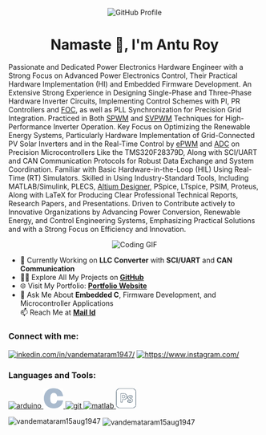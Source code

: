 <p align="center">
  <img src="https://github.com/vandemataram15aug1947/GitHub_Profile_and_Portfolio_Website/blob/5006f16a076bec0a31b5f9373b14ea0f1feca04f/GitHub%20Profile%20Pic.jpg" width="1000px" height="500px" alt="GitHub Profile">
</p>

<h1 align="center">Namaste 👋, I'm Antu Roy</h1>

Passionate and Dedicated Power Electronics Hardware Engineer with a Strong Focus on Advanced Power Electronics Control, Their Practical Hardware Implementation (HI) and Embedded Firmware Development. An Extensive Strong  Experience in Designing Single-Phase and Three-Phase Hardware Inverter Circuits, Implementing Control Schemes with PI, PR Controllers and [FOC](https://github.com/vandemataram15aug1947/Indirect_Sensor_Based_FOC_of_Three_Phase_ACIM_Using_SVPWM), as well as PLL Synchronization for Precision Grid Integration. Practiced in Both [SPWM](https://github.com/vandemataram15aug1947/Single_Phase_Inverter_by_YouT/tree/Single_Phase_Inverter_by_YouT) and [SVPWM](https://github.com/vandemataram15aug1947/SVPWM_Implementation_for_Three_Phase_Two_Level_Inverter) Techniques for High-Performance Inverter Operation. Key Focus on Optimizing the Renewable Energy Systems, Particularly Hardware Implementation of Grid-Connected PV Solar Inverters and in the Real-Time Control by [ePWM](https://github.com/vandemataram15aug1947/Code_for_Lab_of_DCPEC/tree/Code_for_Lab_of_DCPEC) and [ADC](https://github.com/vandemataram15aug1947/8_Temperature_Sensor_ADC_Register_Base/tree/8_Temperature_Sensor_ADC_Register_Base) on Precision Microcontrollers Like the TMS320F28379D, Along with SCI/UART and CAN Communication Protocols for Robust Data Exchange and System Coordination. Familiar with Basic Hardware-in-the-Loop (HIL) Using Real-Time (RT) Simulators.   Skilled in Using Industry-Standard Tools, Including MATLAB/Simulink, PLECS, [Altium Designer](https://github.com/vandemataram15aug1947/Gate_Driver_Circuit_Design_by_Altium/tree/Gate_Driver_Circuit_Design_by_Altium), PSpice, LTspice, PSIM, Proteus, Along with LaTeX for Producing Clear Professional Technical Reports, Research Papers, and Presentations. Driven to Contribute actively to Innovative Organizations by Advancing Power Conversion, Renewable Energy, and Control Engineering Systems, Emphasizing Practical Solutions and with a Strong Focus on Efficiency and Innovation.

<p align="center">
  <img src="https://media.giphy.com/media/qgQUggAC3Pfv687qPC/giphy.gif" width="300" alt="Coding GIF" />
</p>

- 🌱 Currently Working on **LLC Converter** with **SCI/UART** and **CAN Communication**  
- 👨‍💻 Explore All My Projects on **[GitHub](https://github.com/vandemataram15aug1947)**  
- 🌐 Visit My Portfolio: **[Portfolio Website](https://vandemataram15aug1947.github.io)**  
- 💬 Ask Me About **Embedded C**, Firmware Development, and Microcontroller Applications  
📫 Reach Me at **[Mail Id](mailto:vandemataram15aug1947@gmail.com)**

<h3 align="left">Connect with me:</h3>
<p align="left">
<a href="https://www.linkedin.com/in/vandemataram1947" target="blank"><img align="center" src="https://raw.githubusercontent.com/rahuldkjain/github-profile-readme-generator/master/src/images/icons/Social/linked-in-alt.svg" alt="inkedin.com/in/vandemataram1947/" height="30" width="40" /></a>
<a href="https://www.instagram.com/bewafa_4912?igsh=cnZhZzB5a2Yydjlj" target="blank"><img align="center" src="https://raw.githubusercontent.com/rahuldkjain/github-profile-readme-generator/master/src/images/icons/Social/instagram.svg" alt="https://www.instagram.com/" height="30" width="40" /></a>
</p>

<h3 align="left">Languages and Tools:</h3>
<p align="left"> <a href="https://www.arduino.cc/" target="_blank" rel="noreferrer"> <img src="https://cdn.worldvectorlogo.com/logos/arduino-1.svg" alt="arduino" width="40" height="40"/> </a> <a href="https://www.cprogramming.com/" target="_blank" rel="noreferrer"> <img src="https://raw.githubusercontent.com/devicons/devicon/master/icons/c/c-original.svg" alt="c" width="40" height="40"/> </a> <a href="https://git-scm.com/" target="_blank" rel="noreferrer"> <img src="https://www.vectorlogo.zone/logos/git-scm/git-scm-icon.svg" alt="git" width="40" height="40"/> </a> <a href="https://www.mathworks.com/" target="_blank" rel="noreferrer"> <img src="https://upload.wikimedia.org/wikipedia/commons/2/21/Matlab_Logo.png" alt="matlab" width="40" height="40"/> </a> <a href="https://www.photoshop.com/en" target="_blank" rel="noreferrer"> <img src="https://raw.githubusercontent.com/devicons/devicon/master/icons/photoshop/photoshop-line.svg" alt="photoshop" width="40" height="40"/> </a> </p>

<p><img align="left" src="https://github-readme-stats.vercel.app/api/top-langs?username=vandemataram15aug1947&show_icons=true&locale=en&layout=compact" alt="vandemataram15aug1947" /></p>

<p>&nbsp;<img align="center" src="https://github-readme-stats.vercel.app/api?username=vandemataram15aug1947&show_icons=true&locale=en" alt="vandemataram15aug1947" /></p>



